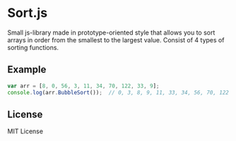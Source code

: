 # Sort.js
Small js-library made in prototype-oriented style that allows you to sort arrays in order from the smallest to  the largest value. Consist of 4 types of sorting functions. 


## Example

```javascript
var arr = [8, 0, 56, 3, 11, 34, 70, 122, 33, 9];
console.log(arr.BubbleSort());  // 0, 3, 8, 9, 11, 33, 34, 56, 70, 122
```

## License
MIT License
